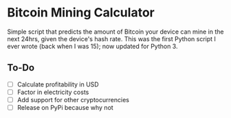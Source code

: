 # Bitcoin Mining Calculator

Simple script that predicts the amount of Bitcoin your device can mine in the next 24hrs, given the device's hash rate. This was the first Python script I ever wrote (back when I was 15); now updated for Python 3.

## To-Do

- [ ] Calculate profitability in USD
- [ ] Factor in electricity costs
- [ ] Add support for other cryptocurrencies
- [ ] Release on PyPi because why not
